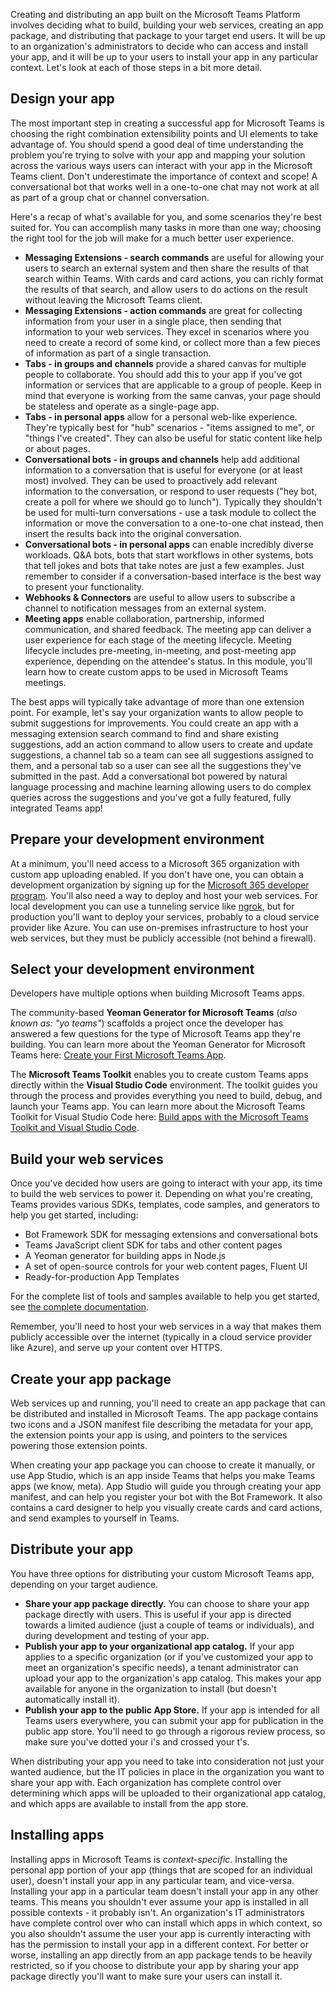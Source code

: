 Creating and distributing an app built on the Microsoft Teams Platform involves deciding what to build, building your web services, creating an app package, and distributing that package to your target end users. It will be up to an organization's administrators to decide who can access and install your app, and it will be up to your users to install your app in any particular context. Let's look at each of those steps in a bit more detail.

## Design your app

The most important step in creating a successful app for Microsoft Teams is choosing the right combination extensibility points and UI elements to take advantage of. You should spend a good deal of time understanding the problem you're trying to solve with your app and mapping your solution across the various ways users can interact with your app in the Microsoft Teams client. Don't underestimate the importance of context and scope! A conversational bot that works well in a one-to-one chat may not work at all as part of a group chat or channel conversation.

Here's a recap of what's available for you, and some scenarios they're best suited for. You can accomplish many tasks in more than one way; choosing the right tool for the job will make for a much better user experience.

- **Messaging Extensions - search commands** are useful for allowing your users to search an external system and then share the results of that search within Teams. With cards and card actions, you can richly format the results of that search, and allow users to do actions on the result without leaving the Microsoft Teams client.
- **Messaging Extensions - action commands** are great for collecting information from your user in a single place, then sending that information to your web services. They excel in scenarios where you need to create a record of some kind, or collect more than a few pieces of information as part of a single transaction.
- **Tabs - in groups and channels** provide a shared canvas for multiple people to collaborate. You should add this to your app if you've got information or services that are applicable to a group of people. Keep in mind that everyone is working from the same canvas, your page should be stateless and operate as a single-page app.
- **Tabs - in personal apps** allow for a personal web-like experience. They're typically best for "hub" scenarios - "items assigned to me", or "things I've created". They can also be useful for static content like help or about pages.
- **Conversational bots - in groups and channels** help add additional information to a conversation that is useful for everyone (or at least most) involved. They can be used to proactively add relevant information to the conversation, or respond to user requests ("hey bot, create a poll for where we should go to lunch"). Typically they shouldn't be used for multi-turn conversations - use a task module to collect the information or move the conversation to a one-to-one chat instead, then insert the results back into the original conversation.
- **Conversational bots - in personal apps** can enable incredibly diverse workloads. Q&A bots, bots that start workflows in other systems, bots that tell jokes and bots that take notes are just a few examples. Just remember to consider if a conversation-based interface is the best way to present your functionality.
- **Webhooks & Connectors** are useful to allow users to subscribe a channel to notification messages from an external system.
- **Meeting apps** enable collaboration, partnership, informed communication, and shared feedback. The meeting app can deliver a user experience for each stage of the meeting lifecycle. Meeting lifecycle includes pre-meeting, in-meeting, and post-meeting app experience, depending on the attendee's status. In this module, you'll learn how to create custom apps to be used in Microsoft Teams meetings.

The best apps will typically take advantage of more than one extension point. For example, let's say your organization wants to allow people to submit suggestions for improvements. You could create an app with a messaging extension search command to find and share existing suggestions, add an action command to allow users to create and update suggestions, a channel tab so a team can see all suggestions assigned to them, and a personal tab so a user can see all the suggestions they've submitted in the past. Add a conversational bot powered by natural language processing and machine learning allowing users to do complex queries across the suggestions and you've got a fully featured, fully integrated Teams app!

## Prepare your development environment

At a minimum, you'll need access to a Microsoft 365 organization with custom app uploading enabled. If you don't have one, you can obtain a development organization by signing up for the [Microsoft 365 developer program](https://developer.microsoft.com/microsoft-365/dev-program). You'll also need a way to deploy and host your web services. For local development you can use a tunneling service like [ngrok](https://ngrok.com), but for production you'll want to deploy your services, probably to a cloud service provider like Azure. You can use on-premises infrastructure to host your web services, but they must be publicly accessible (not behind a firewall).

## Select your development environment

Developers have multiple options when building Microsoft Teams apps.

The community-based **Yeoman Generator for Microsoft Teams** (*also known as: "yo teams"*) scaffolds a project once the developer has answered a few questions for the type of Microsoft Teams app they're building. You can learn more about the Yeoman Generator for Microsoft Teams here: [Create your First Microsoft Teams App](/microsoftteams/platform/get-started/get-started-overview).

The **Microsoft Teams Toolkit** enables you to create custom Teams apps directly within the **Visual Studio Code** environment. The toolkit guides you through the process and provides everything you need to build, debug, and launch your Teams app. You can learn more about the Microsoft Teams Toolkit for Visual Studio Code here: [Build apps with the Microsoft Teams Toolkit and Visual Studio Code](/microsoftteams/platform/toolkit/visual-studio-code-overview).

## Build your web services

Once you've decided how users are going to interact with your app, its time to build the web services to power it. Depending on what you're creating, Teams provides various SDKs, templates, code samples, and generators to help you get started, including:

- Bot Framework SDK for messaging extensions and conversational bots
- Teams JavaScript client SDK for tabs and other content pages
- A Yeoman generator for building apps in Node.js
- A set of open-source controls for your web content pages, Fluent UI
- Ready-for-production App Templates

For the complete list of tools and samples available to help you get started, see [the complete documentation](/microsoftteams/platform/).

Remember, you'll need to host your web services in a way that makes them publicly accessible over the internet (typically in a cloud service provider like Azure), and serve up your content over HTTPS.

## Create your app package

Web services up and running, you'll need to create an app package that can be distributed and installed in Microsoft Teams. The app package contains two icons and a JSON manifest file describing the metadata for your app, the extension points your app is using, and pointers to the services powering those extension points.

When creating your app package you can choose to create it manually, or use App Studio, which is an app inside Teams that helps you make Teams apps (we know, meta). App Studio will guide you through creating your app manifest, and can help you register your bot with the Bot Framework. It also contains a card designer to help you visually create cards and card actions, and send examples to yourself in Teams.

## Distribute your app

You have three options for distributing your custom Microsoft Teams app, depending on your target audience.

- **Share your app package directly.** You can choose to share your app package directly with users. This is useful if your app is directed towards a limited audience (just a couple of teams or individuals), and during development and testing of your app.
- **Publish your app to your organizational app catalog.** If your app applies to a specific organization (or if you've customized your app to meet an organization's specific needs), a tenant administrator can upload your app to the organization's app catalog. This makes your app available for anyone in the organization to install (but doesn't automatically install it).
- **Publish your app to the public App Store.** If your app is intended for all Teams users everywhere, you can submit your app for publication in the public app store. You'll need to go through a rigorous review process, so make sure you've dotted your i's and crossed your t's.

When distributing your app you need to take into consideration not just your wanted audience, but the IT policies in place in the organization you want to share your app with. Each organization has complete control over determining which apps will be uploaded to their organizational app catalog, and which apps are available to install from the app store.

## Installing apps

Installing apps in Microsoft Teams is *context-specific*. Installing the personal app portion of your app (things that are scoped for an individual user), doesn't install your app in any particular team, and vice-versa. Installing your app in a particular team doesn't install your app in any other teams. This means you shouldn't ever assume your app is installed in all possible contexts - it probably isn't. An organization's IT administrators have complete control over who can install which apps in which context, so you also shouldn't assume the user your app is currently interacting with has the permission to install your app in a different context. For better or worse, installing an app directly from an app package tends to be heavily restricted, so if you choose to distribute your app by sharing your app package directly you'll want to make sure your users can install it.
